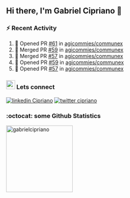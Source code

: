 ## Hi there, I'm Gabriel Cipriano 👋


### :zap: Recent Activity
<!--START_SECTION:activity-->
1. 💪 Opened PR [#61](https://github.com/agicommies/communex/pull/61) in [agicommies/communex](https://github.com/agicommies/communex)
2. 🎉 Merged PR [#59](https://github.com/agicommies/communex/pull/59) in [agicommies/communex](https://github.com/agicommies/communex)
3. 🎉 Merged PR [#57](https://github.com/agicommies/communex/pull/57) in [agicommies/communex](https://github.com/agicommies/communex)
4. 💪 Opened PR [#59](https://github.com/agicommies/communex/pull/59) in [agicommies/communex](https://github.com/agicommies/communex)
5. 💪 Opened PR [#57](https://github.com/agicommies/communex/pull/57) in [agicommies/communex](https://github.com/agicommies/communex)
<!--END_SECTION:activity-->

### <img src="https://media3.giphy.com/media/S4CNuVzv50UH6gG5AN/giphy.gif?cid=ecf05e47dbmkqif1p4g2lpyegp44k864gkmp9p7bzp2k9hxh&ep=v1_stickers_search&rid=giphy.gif&ct=s" height="24"></img> Lets connect 
<a href="https://www.linkedin.com/in/gabrielcipriano/" target="blank"><img align="center" src="https://img.shields.io/badge/linkedin-%230077B5.svg?&style=for-the-badge&logo=linkedin&logoColor=white" alt="linkedin Cipriano" /></a> <a href="https://twitter.com/ciprigabs" target="blank"><img align="center" src="https://img.shields.io/badge/Twitter-1DA1F2?style=for-the-badge&logo=twitter&logoColor=white" alt="twitter cipriano" /></a>

### :octocat: some Github Statistics

<div>
  <a href="https://github.com/gabrielcipriano">
  <img height="180" src="https://github-readme-stats.vercel.app/api?username=gabrielcipriano&count_private=true&show_icons=true&theme=nord" alt="gabrielcipriano"/>
  </a>
</div>
